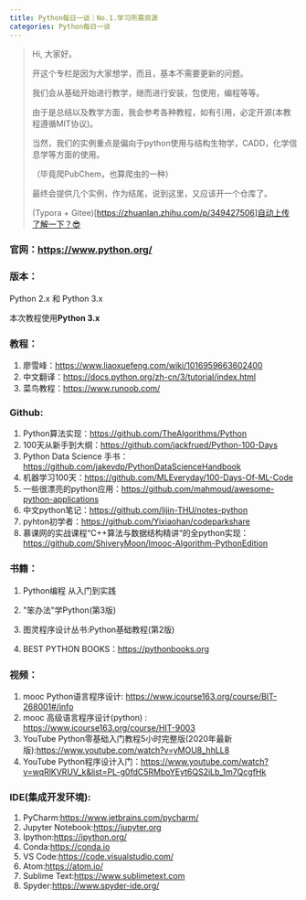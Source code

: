 ```yaml
---
title: Python每日一谈｜No.1.学习所需资源
categories: Python每日一谈
---
```


> Hi, 大家好。
>
> 开这个专栏是因为大家想学，而且，基本不需要更新的问题。
>
> 我们会从基础开始进行教学，继而进行安装，包使用，编程等等。
>
> 由于是总结以及教学方面，我会参考各种教程，如有引用，必定开源(本教程遵循MIT协议)。
>
> 当然，我们的实例重点是偏向于python使用与结构生物学，CADD，化学信息学等方面的使用。
>
> （毕竟爬PubChem，也算爬虫的一种）
>
> 最终会提供几个实例，作为结尾，说到这里，又应该开一个仓库了。
>
> (Typora + Gitee)[https://zhuanlan.zhihu.com/p/349427506]自动上传了解一下？😎

### 官网：https://www.python.org/

### 版本：

 Python 2.x 和 Python 3.x

本次教程使用**Python 3.x**

### 教程：

1. 廖雪峰：https://www.liaoxuefeng.com/wiki/1016959663602400
2. 中文翻译：https://docs.python.org/zh-cn/3/tutorial/index.html
3. 菜鸟教程：https://www.runoob.com/

### Github:

1. Python算法实现：https://github.com/TheAlgorithms/Python
2. 100天从新手到大纲：https://github.com/jackfrued/Python-100-Days
3. Python Data Science 手书：https://github.com/jakevdp/PythonDataScienceHandbook
4. 机器学习100天：https://github.com/MLEveryday/100-Days-Of-ML-Code
5. 一些很漂亮的python应用：https://github.com/mahmoud/awesome-python-applications
6. 中文python笔记：https://github.com/lijin-THU/notes-python
7. pyhton初学者：https://github.com/Yixiaohan/codeparkshare
8. 慕课网的实战课程“C++算法与数据结构精讲“的全python实现：https://github.com/ShiveryMoon/Imooc-Algorithm-PythonEdition

### 书籍：

1. Python编程 从入门到实践

2. "笨办法"学Python(第3版)

3. 图灵程序设计丛书:Python基础教程(第2版)

4. BEST PYTHON BOOKS：https://pythonbooks.org

### 视频：

1. mooc Python语言程序设计: https://www.icourse163.org/course/BIT-268001#/info
2. mooc 高级语言程序设计(python) : https://www.icourse163.org/course/HIT-9003
3. YouTube Python零基础入门教程5小时完整版(2020年最新版):https://www.youtube.com/watch?v=yMOU8_hhLL8
4. YouTube Python程序设计入门：https://www.youtube.com/watch?v=wqRlKVRUV_k&list=PL-g0fdC5RMboYEyt6QS2iLb_1m7QcgfHk

### IDE(集成开发环境):

1. PyCharm:https://www.jetbrains.com/pycharm/
2. Jupyter Notebook:https://jupyter.org
3. Ipython:https://ipython.org/
4. Conda:https://conda.io
5. VS Code:https://code.visualstudio.com/
6. Atom:https://atom.io/
7. Sublime Text:https://www.sublimetext.com
8. Spyder:https://www.spyder-ide.org/



